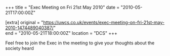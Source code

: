 +++
title = "Exec Meeting on Fri 21st May 2010"
date = "2010-05-21T17:00:00Z"

[extra]
original = "https://uwcs.co.uk/events/exec-meeting-on-fri-21st-may-2010-1474489040387/"    
end = "2010-05-21T18:00:00Z"
location = "DCS"
+++

Feel free to join the Exec in the meeting to give your thoughts about the society heard

